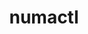 ---
title: "numactl"
layout: cache
categories: [package, develop-2023-12-03]
meta: {"versions": ["2.0.14"], "compilers": ["cce@=15.0.1", "gcc@=10.3.0", "gcc@=11.1.0", "gcc@=11.3.0", "gcc@=11.4.0", "gcc@=12.3.0", "gcc@=7.3.1", "gcc@=9.4.0", "oneapi@=2023.2.0"], "oss": ["amzn2", "rhel8", "sle_hpc15", "ubuntu20.04", "ubuntu22.04"], "platforms": ["linux"], "targets": ["aarch64", "neoverse_n1", "neoverse_v1", "ppc64le", "x86_64_v3", "x86_64_v4", "zen4"], "stacks": ["aws-isc", "aws-isc-aarch64", "data-vis-sdk", "e4s", "e4s-cray-rhel", "e4s-cray-sles", "e4s-neoverse_v1", "e4s-oneapi", "e4s-power", "e4s-rocm-external", "ml-linux-x86_64-cpu", "ml-linux-x86_64-cuda", "ml-linux-x86_64-rocm", "radiuss-aws", "radiuss-aws-aarch64", "root", "tutorial"], "num_specs": 13, "num_specs_by_stack": {"radiuss-aws-aarch64": 2, "aws-isc-aarch64": 2, "root": 13, "radiuss-aws": 1, "aws-isc": 1, "e4s-cray-rhel": 1, "e4s-cray-sles": 1, "e4s-neoverse_v1": 1, "e4s-power": 1, "data-vis-sdk": 1, "e4s-rocm-external": 1, "e4s": 1, "e4s-oneapi": 1, "ml-linux-x86_64-cpu": 1, "ml-linux-x86_64-rocm": 1, "ml-linux-x86_64-cuda": 1, "tutorial": 2}}
spec_details: [{"hash": "lffo2j6yoyfo7lmmfqgl7rgzniymw5g2", "compiler": "gcc@=7.3.1", "versions": ["2.0.14"], "os": "amzn2", "platform": "linux", "target": "aarch64", "variants": ["build_system=autotools", "patches=4e1d78c,62fc8a8,ff37630"], "stacks": ["radiuss-aws-aarch64", "aws-isc-aarch64", "root"], "size": "-", "tarball": "https://binaries.spack.io/develop-2023-12-03/build_cache/linux-amzn2-aarch64/gcc-7.3.1/numactl-2.0.14/linux-amzn2-aarch64-gcc-7.3.1-numactl-2.0.14-lffo2j6yoyfo7lmmfqgl7rgzniymw5g2.spack"}, {"hash": "7c5t7yh2pzxymmyotylkv2i4kr2l7sgw", "compiler": "gcc@=7.3.1", "versions": ["2.0.14"], "os": "amzn2", "platform": "linux", "target": "neoverse_n1", "variants": ["build_system=autotools", "patches=4e1d78c,62fc8a8,ff37630"], "stacks": ["radiuss-aws-aarch64", "aws-isc-aarch64", "root"], "size": "-", "tarball": "https://binaries.spack.io/develop-2023-12-03/build_cache/linux-amzn2-neoverse_n1/gcc-7.3.1/numactl-2.0.14/linux-amzn2-neoverse_n1-gcc-7.3.1-numactl-2.0.14-7c5t7yh2pzxymmyotylkv2i4kr2l7sgw.spack"}, {"hash": "fwxrl4gc677aibyfejgtrba5fkxxqvso", "compiler": "gcc@=7.3.1", "versions": ["2.0.14"], "os": "amzn2", "platform": "linux", "target": "x86_64_v3", "variants": ["build_system=autotools", "patches=4e1d78c,62fc8a8,ff37630"], "stacks": ["radiuss-aws", "root", "aws-isc"], "size": "-", "tarball": "https://binaries.spack.io/develop-2023-12-03/build_cache/linux-amzn2-x86_64_v3/gcc-7.3.1/numactl-2.0.14/linux-amzn2-x86_64_v3-gcc-7.3.1-numactl-2.0.14-fwxrl4gc677aibyfejgtrba5fkxxqvso.spack"}, {"hash": "co5s3tehdkf6byetfoh4bbqilpxmqi6c", "compiler": "cce@=15.0.1", "versions": ["2.0.14"], "os": "rhel8", "platform": "linux", "target": "zen4", "variants": ["build_system=autotools", "patches=4e1d78c,62fc8a8,ff37630"], "stacks": ["e4s-cray-rhel", "root"], "size": "-", "tarball": "https://binaries.spack.io/develop-2023-12-03/build_cache/linux-rhel8-zen4/cce-15.0.1/numactl-2.0.14/linux-rhel8-zen4-cce-15.0.1-numactl-2.0.14-co5s3tehdkf6byetfoh4bbqilpxmqi6c.spack"}, {"hash": "5rkqggo4jn4p5wtnbkja56bnvcui2occ", "compiler": "gcc@=10.3.0", "versions": ["2.0.14"], "os": "sle_hpc15", "platform": "linux", "target": "x86_64_v4", "variants": ["build_system=autotools", "patches=4e1d78c,62fc8a8,ff37630"], "stacks": ["root", "e4s-cray-sles"], "size": "-", "tarball": "https://binaries.spack.io/develop-2023-12-03/build_cache/linux-sle_hpc15-x86_64_v4/gcc-10.3.0/numactl-2.0.14/linux-sle_hpc15-x86_64_v4-gcc-10.3.0-numactl-2.0.14-5rkqggo4jn4p5wtnbkja56bnvcui2occ.spack"}, {"hash": "4eyg3hyx4wqhh755dps3efhmimxutm4s", "compiler": "gcc@=11.4.0", "versions": ["2.0.14"], "os": "ubuntu20.04", "platform": "linux", "target": "neoverse_v1", "variants": ["build_system=autotools", "patches=4e1d78c,62fc8a8,ff37630"], "stacks": ["e4s-neoverse_v1", "root"], "size": "-", "tarball": "https://binaries.spack.io/develop-2023-12-03/build_cache/linux-ubuntu20.04-neoverse_v1/gcc-11.4.0/numactl-2.0.14/linux-ubuntu20.04-neoverse_v1-gcc-11.4.0-numactl-2.0.14-4eyg3hyx4wqhh755dps3efhmimxutm4s.spack"}, {"hash": "kvcfrfu2mcdiowikgufox6lwxsqci3sq", "compiler": "gcc@=9.4.0", "versions": ["2.0.14"], "os": "ubuntu20.04", "platform": "linux", "target": "ppc64le", "variants": ["build_system=autotools", "patches=4e1d78c,62fc8a8,ff37630"], "stacks": ["e4s-power", "root"], "size": "-", "tarball": "https://binaries.spack.io/develop-2023-12-03/build_cache/linux-ubuntu20.04-ppc64le/gcc-9.4.0/numactl-2.0.14/linux-ubuntu20.04-ppc64le-gcc-9.4.0-numactl-2.0.14-kvcfrfu2mcdiowikgufox6lwxsqci3sq.spack"}, {"hash": "jwqhkqekezbnv7d5dxgsz7cy6s46s4oe", "compiler": "gcc@=11.1.0", "versions": ["2.0.14"], "os": "ubuntu20.04", "platform": "linux", "target": "x86_64_v3", "variants": ["build_system=autotools", "patches=4e1d78c,62fc8a8,ff37630"], "stacks": ["data-vis-sdk", "root"], "size": "-", "tarball": "https://binaries.spack.io/develop-2023-12-03/build_cache/linux-ubuntu20.04-x86_64_v3/gcc-11.1.0/numactl-2.0.14/linux-ubuntu20.04-x86_64_v3-gcc-11.1.0-numactl-2.0.14-jwqhkqekezbnv7d5dxgsz7cy6s46s4oe.spack"}, {"hash": "nfi23siygbzmqt3vsizprhe4k4qeixjf", "compiler": "gcc@=11.4.0", "versions": ["2.0.14"], "os": "ubuntu20.04", "platform": "linux", "target": "x86_64_v3", "variants": ["build_system=autotools", "patches=4e1d78c,62fc8a8,ff37630"], "stacks": ["e4s-rocm-external", "e4s", "root"], "size": "-", "tarball": "https://binaries.spack.io/develop-2023-12-03/build_cache/linux-ubuntu20.04-x86_64_v3/gcc-11.4.0/numactl-2.0.14/linux-ubuntu20.04-x86_64_v3-gcc-11.4.0-numactl-2.0.14-nfi23siygbzmqt3vsizprhe4k4qeixjf.spack"}, {"hash": "iiurqwk4cuzeiqecl3qw4f4toafzlg2x", "compiler": "oneapi@=2023.2.0", "versions": ["2.0.14"], "os": "ubuntu20.04", "platform": "linux", "target": "x86_64_v3", "variants": ["build_system=autotools", "patches=4e1d78c,62fc8a8,ff37630"], "stacks": ["e4s-oneapi", "root"], "size": "-", "tarball": "https://binaries.spack.io/develop-2023-12-03/build_cache/linux-ubuntu20.04-x86_64_v3/oneapi-2023.2.0/numactl-2.0.14/linux-ubuntu20.04-x86_64_v3-oneapi-2023.2.0-numactl-2.0.14-iiurqwk4cuzeiqecl3qw4f4toafzlg2x.spack"}, {"hash": "jtvvxprlu3cte45jnroa6zpcs7gw6igv", "compiler": "gcc@=11.3.0", "versions": ["2.0.14"], "os": "ubuntu22.04", "platform": "linux", "target": "x86_64_v3", "variants": ["build_system=autotools", "patches=4e1d78c,62fc8a8,ff37630"], "stacks": ["ml-linux-x86_64-cpu", "ml-linux-x86_64-rocm", "root", "ml-linux-x86_64-cuda"], "size": "-", "tarball": "https://binaries.spack.io/develop-2023-12-03/build_cache/linux-ubuntu22.04-x86_64_v3/gcc-11.3.0/numactl-2.0.14/linux-ubuntu22.04-x86_64_v3-gcc-11.3.0-numactl-2.0.14-jtvvxprlu3cte45jnroa6zpcs7gw6igv.spack"}, {"hash": "g6x6bctgrwrcsucki5vhqrm5zgjysas6", "compiler": "gcc@=11.4.0", "versions": ["2.0.14"], "os": "ubuntu22.04", "platform": "linux", "target": "x86_64_v3", "variants": ["build_system=autotools", "patches=4e1d78c,62fc8a8,ff37630"], "stacks": ["tutorial", "root"], "size": "-", "tarball": "https://binaries.spack.io/develop-2023-12-03/build_cache/linux-ubuntu22.04-x86_64_v3/gcc-11.4.0/numactl-2.0.14/linux-ubuntu22.04-x86_64_v3-gcc-11.4.0-numactl-2.0.14-g6x6bctgrwrcsucki5vhqrm5zgjysas6.spack"}, {"hash": "5tvjrvhvh3forgpzpb7dvez5jsz5ahpy", "compiler": "gcc@=12.3.0", "versions": ["2.0.14"], "os": "ubuntu22.04", "platform": "linux", "target": "x86_64_v3", "variants": ["build_system=autotools", "patches=4e1d78c,62fc8a8,ff37630"], "stacks": ["tutorial", "root"], "size": "-", "tarball": "https://binaries.spack.io/develop-2023-12-03/build_cache/linux-ubuntu22.04-x86_64_v3/gcc-12.3.0/numactl-2.0.14/linux-ubuntu22.04-x86_64_v3-gcc-12.3.0-numactl-2.0.14-5tvjrvhvh3forgpzpb7dvez5jsz5ahpy.spack"}]
---